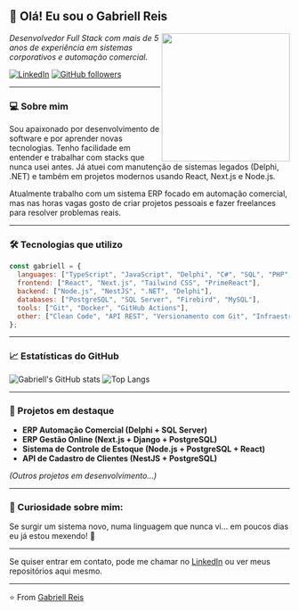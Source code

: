 
<h2>👋 Olá! Eu sou o Gabriell Reis</h2>

<img align='right' src="https://media.giphy.com/media/M9gbBd9nbDrOTu1Mqx/giphy.gif" width="230">

<p><em>Desenvolvedor Full Stack com mais de 5 anos de experiência em sistemas corporativos e automação comercial.</em></p>

[![LinkedIn](https://img.shields.io/badge/-LinkedIn-blue?style=flat-square&logo=Linkedin&logoColor=white&link=https://www.linkedin.com/in/gabriell-reis-alvarenga/)](https://www.linkedin.com/in/gabriell-reis-alvarenga/)
[![GitHub followers](https://img.shields.io/github/followers/GabriellReis14?label=Follow&style=social)](https://github.com/GabriellReis14)

---

### 💻 Sobre mim

Sou apaixonado por desenvolvimento de software e por aprender novas tecnologias. Tenho facilidade em entender e trabalhar com stacks que nunca usei antes. Já atuei com manutenção de sistemas legados (Delphi, .NET) e também em projetos modernos usando React, Next.js e Node.js.

Atualmente trabalho com um sistema ERP focado em automação comercial, mas nas horas vagas gosto de criar projetos pessoais e fazer freelances para resolver problemas reais.

---

### 🛠️ Tecnologias que utilizo

```javascript
const gabriell = {
  languages: ["TypeScript", "JavaScript", "Delphi", "C#", "SQL", "PHP", "Java", "C++"],
  frontend: ["React", "Next.js", "Tailwind CSS", "PrimeReact"],
  backend: ["Node.js", "NestJS", ".NET", "Delphi"],
  databases: ["PostgreSQL", "SQL Server", "Firebird", "MySQL"],
  tools: ["Git", "Docker", "GitHub Actions"],
  other: ["Clean Code", "API REST", "Versionamento com Git", "Infraestrutura básica (Linux, pfSense, VPN)"]
};
```

---

### 📈 Estatísticas do GitHub

![Gabriell's GitHub stats](https://github-readme-stats.vercel.app/api?username=GabriellReis14&show_icons=true&theme=radical)
![Top Langs](https://github-readme-stats.vercel.app/api/top-langs/?username=GabriellReis14&layout=compact&theme=radical)

---

### 🚀 Projetos em destaque

- **ERP Automação Comercial (Delphi + SQL Server)**
- **ERP Gestão Online (Next.js + Django + PostgreSQL)**
- **Sistema de Controle de Estoque (Node.js + PostgreSQL + React)**
- **API de Cadastro de Clientes (NestJS + PostgreSQL)**

*(Outros projetos em desenvolvimento...)*

---

### 📌 Curiosidade sobre mim:

Se surgir um sistema novo, numa linguagem que nunca vi… em poucos dias eu já estou mexendo! 🚀

---

Se quiser entrar em contato, pode me chamar no [LinkedIn](https://www.linkedin.com/in/gabriell-reis-alvarenga/) ou ver meus repositórios aqui mesmo.

---

⭐️ From [Gabriell Reis](https://github.com/GabriellReis14)
